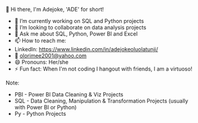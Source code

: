 👋 Hi there, I'm Adejoke, 'ADE' for short!

- 🌱 I’m currently working on SQL and Python projects
- 👯 I’m looking to collaborate on data analysis projects
- 💬 Ask me about SQL, Python, Power BI and Excel
- 📫 How to reach me:
- LinkedIn: https://www.linkedin.com/in/adejokeoluolatunji/
- 📧 olorimee2001@yahoo.com
- 😄 Pronouns: Her/she
- ⚡ Fun fact: When I'm not coding I hangout with friends, I am a virtuoso!

Note:

- PBI - Power BI Data Cleaning & Viz Projects
- SQL - Data Cleaning, Manipulation & Transformation Projects (usually with Power BI or Python)
- Py - Python Projects


